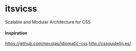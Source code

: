 # itsvicss
Scalable and Modular Architecture for CSS


#### Inspiration

https://github.com/necolas/idiomatic-css
http://cssguidelin.es/